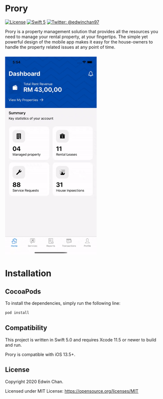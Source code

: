  # Prory

[![License](http://img.shields.io/badge/License-MIT-green.svg?style=flat)](https://github.com/Edwin97/DoorRush/blob/master/LICENSE)
[![Swift 5](https://img.shields.io/badge/Swift-5.0-orange.svg?style=flat)](https://swift.org)
[![Twitter: @edwinchan97](https://img.shields.io/badge/Contact-Twitter-blue.svg?style=flat)](https://twitter.com/edwinchan97)

Prory is a property management solution that provides all the resources you need to manage your rental property, at your fingertips. The simple yet powerful design of the mobile app makes it easy for the house-owners to handle the property related issues at any point of time.

<h3>
<kbd><img src="screenshot.gif" width="300" alt="Screenshot of Prory" /></kbd>
</h3>

# Installation
## CocoaPods
To install the dependencies, simply run the following line:

```ruby
pod install
```

## Compatibility

This project is written in Swift 5.0 and requires Xcode 11.5 or newer to build and run.

Prory is compatible with iOS 13.5+.


## License

Copyright 2020 Edwin Chan.

Licensed under MIT License: https://opensource.org/licenses/MIT
